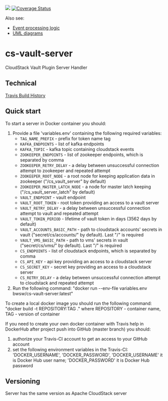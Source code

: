 ![](https://travis-ci.org/bwsw/cs-vault-server.svg?branch=master) [![Coverage Status](https://coveralls.io/repos/github/bwsw/cs-vault-server/badge.svg?branch=master)](https://coveralls.io/github/bwsw/cs-vault-server?branch=master)

Also see:
* [Event processing logic](docs/logic.md)
* [UML diagrams](docs/diagrams/)

# cs-vault-server
CloudStack Vault Plugin Server Handler

## Technical

[Travis Build History](https://travis-ci.org/bwsw/cs-vault-server/builds)

## Quick start

To start a server in Docker container you should:

1. Provide a file 'variables.env' containing the following required variables:
    * `TAG_NAME_PREFIX` - prefix for token name tag
    * `KAFKA_ENDPOINTS` - list of kafka endpoints
    * `KAFKA_TOPIC` - kafka topic containing cloudstack events
    * `ZOOKEEPER_ENDPOINTS` - list of zookeeper endpoints, which is separated by comma
    * `ZOOKEEPER_RETRY_DELAY` - a delay between unsuccessful connection attempt to zookeeper and repeated attempt
    * `ZOOKEEPER_ROOT_NODE` - a root node for keeping application data in zookeeper ("/cs_vault_server" by default)
    * `ZOOKEEPER_MASTER_LATCH_NODE` - a node for master latch keeping ("/cs_vault_server_latch" by default)
    * `VAULT_ENDPOINT` - vault endpoint
    * `VAULT_ROOT_TOKEN` - root token providing an access to a vault server
    * `VAULT_RETRY_DELAY` -  a delay between unsuccessful connection attempt to vault and repeated attempt
    * `VAULT_TOKEN_PERIOD` - lifetime of vault token in days (3562 days by default)
    * `VAULT_ACCOUNTS_BASIC_PATH` - path to cloudstack accounts' secrets in vault ("secret/cs/accounts/" by default). Last "/" is required
    * `VAULT_VMS_BASIC_PATH` - path to vms' secrets in vault ("secret/cs/vms/" by default). Last "/" is required
    * `CS_ENDPOINTS` - list of cloudstack endpoints, which is separated by comma
    * `CS_API_KEY` - api key providing an access to a cloudstack server
    * `CS_SECRET_KEY` - secret key providing an access to a cloudstack server
    * `CS_RETRY_DELAY` - a delay between unsuccessful connection attempt to cloudstack and repeated attempt
2. Run the following command:
    "docker run --env-file variables.env bwsw/cs-vault-server:latest"

To create a local docker image you should run the following command:
    "docker build -t REPOSITORY:TAG ."
     where REPOSITORY - container name, TAG - version of container

If you need to create your own docker container with Travis help in DockerHub after project push into GitHub (master branch) you should:

1. authorize your Travis-CI account to get an access to your GitHub account
2. set the following environment variables in the Travis-CI: 'DOCKER_USERNAME', 'DOCKER_PASSWORD',
   'DOCKER_USERNAME' it is Docker Hub user name; 'DOCKER_PASSWORD' it is Docker Hub password
   
## Versioning

Server has the same version as Apache CloudStack server
